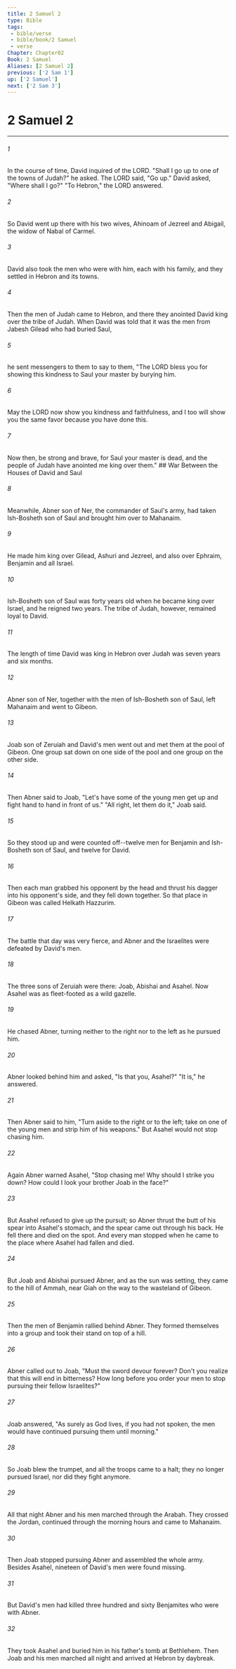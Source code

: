 ```yaml
---
title: 2 Samuel 2
type: Bible
tags:
 - bible/verse
 - bible/book/2 Samuel
 - verse
Chapter: Chapter02
Book: 2 Samuel
Aliases: [2 Samuel 2]
previous: ['2 Sam 1']
up: ['2 Samuel']
next: ['2 Sam 3']
---
```

# 2 Samuel 2

***


###### 1 
In the course of time, David inquired of the LORD. "Shall I go up to one of the towns of Judah?" he asked. The LORD said, "Go up." David asked, "Where shall I go?" "To Hebron," the LORD answered. 

###### 2 
So David went up there with his two wives, Ahinoam of Jezreel and Abigail, the widow of Nabal of Carmel. 

###### 3 
David also took the men who were with him, each with his family, and they settled in Hebron and its towns. 

###### 4 
Then the men of Judah came to Hebron, and there they anointed David king over the tribe of Judah. When David was told that it was the men from Jabesh Gilead who had buried Saul, 

###### 5 
he sent messengers to them to say to them, "The LORD bless you for showing this kindness to Saul your master by burying him. 

###### 6 
May the LORD now show you kindness and faithfulness, and I too will show you the same favor because you have done this. 

###### 7 
Now then, be strong and brave, for Saul your master is dead, and the people of Judah have anointed me king over them." ## War Between the Houses of David and Saul 

###### 8 
Meanwhile, Abner son of Ner, the commander of Saul's army, had taken Ish-Bosheth son of Saul and brought him over to Mahanaim. 

###### 9 
He made him king over Gilead, Ashuri and Jezreel, and also over Ephraim, Benjamin and all Israel. 

###### 10 
Ish-Bosheth son of Saul was forty years old when he became king over Israel, and he reigned two years. The tribe of Judah, however, remained loyal to David. 

###### 11 
The length of time David was king in Hebron over Judah was seven years and six months. 

###### 12 
Abner son of Ner, together with the men of Ish-Bosheth son of Saul, left Mahanaim and went to Gibeon. 

###### 13 
Joab son of Zeruiah and David's men went out and met them at the pool of Gibeon. One group sat down on one side of the pool and one group on the other side. 

###### 14 
Then Abner said to Joab, "Let's have some of the young men get up and fight hand to hand in front of us." "All right, let them do it," Joab said. 

###### 15 
So they stood up and were counted off--twelve men for Benjamin and Ish-Bosheth son of Saul, and twelve for David. 

###### 16 
Then each man grabbed his opponent by the head and thrust his dagger into his opponent's side, and they fell down together. So that place in Gibeon was called Helkath Hazzurim. 

###### 17 
The battle that day was very fierce, and Abner and the Israelites were defeated by David's men. 

###### 18 
The three sons of Zeruiah were there: Joab, Abishai and Asahel. Now Asahel was as fleet-footed as a wild gazelle. 

###### 19 
He chased Abner, turning neither to the right nor to the left as he pursued him. 

###### 20 
Abner looked behind him and asked, "Is that you, Asahel?" "It is," he answered. 

###### 21 
Then Abner said to him, "Turn aside to the right or to the left; take on one of the young men and strip him of his weapons." But Asahel would not stop chasing him. 

###### 22 
Again Abner warned Asahel, "Stop chasing me! Why should I strike you down? How could I look your brother Joab in the face?" 

###### 23 
But Asahel refused to give up the pursuit; so Abner thrust the butt of his spear into Asahel's stomach, and the spear came out through his back. He fell there and died on the spot. And every man stopped when he came to the place where Asahel had fallen and died. 

###### 24 
But Joab and Abishai pursued Abner, and as the sun was setting, they came to the hill of Ammah, near Giah on the way to the wasteland of Gibeon. 

###### 25 
Then the men of Benjamin rallied behind Abner. They formed themselves into a group and took their stand on top of a hill. 

###### 26 
Abner called out to Joab, "Must the sword devour forever? Don't you realize that this will end in bitterness? How long before you order your men to stop pursuing their fellow Israelites?" 

###### 27 
Joab answered, "As surely as God lives, if you had not spoken, the men would have continued pursuing them until morning." 

###### 28 
So Joab blew the trumpet, and all the troops came to a halt; they no longer pursued Israel, nor did they fight anymore. 

###### 29 
All that night Abner and his men marched through the Arabah. They crossed the Jordan, continued through the morning hours and came to Mahanaim. 

###### 30 
Then Joab stopped pursuing Abner and assembled the whole army. Besides Asahel, nineteen of David's men were found missing. 

###### 31 
But David's men had killed three hundred and sixty Benjamites who were with Abner. 

###### 32 
They took Asahel and buried him in his father's tomb at Bethlehem. Then Joab and his men marched all night and arrived at Hebron by daybreak. 
